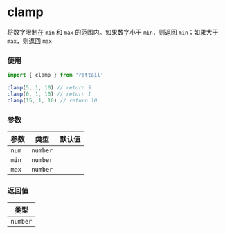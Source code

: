# clamp

将数字限制在 `min` 和 `max` 的范围内。如果数字小于 `min`，则返回 `min`；如果大于 `max`，则返回 `max`

### 使用

```ts
import { clamp } from 'rattail'

clamp(5, 1, 10) // return 5
clamp(0, 1, 10) // return 1
clamp(15, 1, 10) // return 10
```

### 参数

| 参数  |   类型   | 默认值 |
| ----- | :------: | -----: |
| `num` | `number` |        |
| `min` | `number` |        |
| `max` | `number` |        |

### 返回值

|   类型   |
| :------: |
| `number` |
